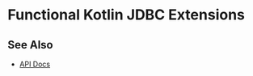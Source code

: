 # Functional Kotlin JDBC Extensions

## See Also

- [API Docs](https://nwillc.github.io/funkjdbc/dokka/funkjdbc)
